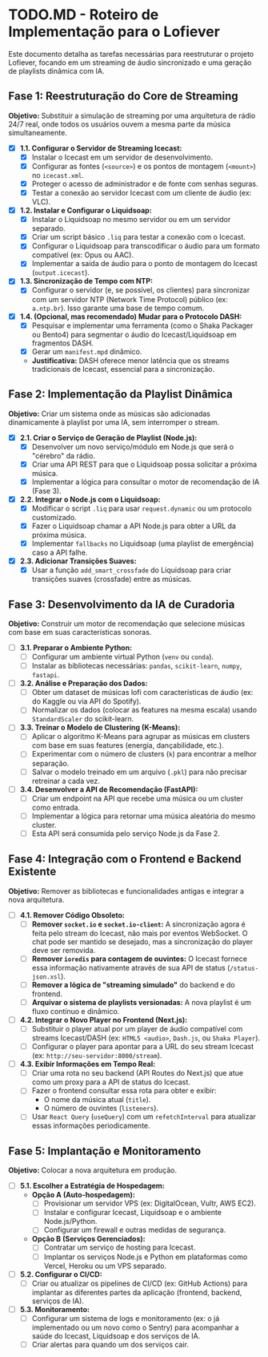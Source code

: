 # TODO.MD - Roteiro de Implementação para o Lofiever

Este documento detalha as tarefas necessárias para reestruturar o projeto Lofiever, focando em um streaming de áudio sincronizado e uma geração de playlists dinâmica com IA.

## Fase 1: Reestruturação do Core de Streaming

**Objetivo:** Substituir a simulação de streaming por uma arquitetura de rádio 24/7 real, onde todos os usuários ouvem a mesma parte da música simultaneamente.

-   [x] **1.1. Configurar o Servidor de Streaming Icecast:**
    -   [x] Instalar o Icecast em um servidor de desenvolvimento.
    -   [x] Configurar as fontes (`<source>`) e os pontos de montagem (`<mount>`) no `icecast.xml`.
    -   [x] Proteger o acesso de administrador e de fonte com senhas seguras.
    -   [x] Testar a conexão ao servidor Icecast com um cliente de áudio (ex: VLC).

-   [x] **1.2. Instalar e Configurar o Liquidsoap:**
    -   [x] Instalar o Liquidsoap no mesmo servidor ou em um servidor separado.
    -   [x] Criar um script básico `.liq` para testar a conexão com o Icecast.
    -   [x] Configurar o Liquidsoap para transcodificar o áudio para um formato compatível (ex: Opus ou AAC).
    -   [x] Implementar a saída de áudio para o ponto de montagem do Icecast (`output.icecast`).

-   [x] **1.3. Sincronização de Tempo com NTP:**
    -   [x] Configurar o servidor (e, se possível, os clientes) para sincronizar com um servidor NTP (Network Time Protocol) público (ex: `a.ntp.br`). Isso garante uma base de tempo comum.

-   [x] **1.4. (Opcional, mas recomendado) Mudar para o Protocolo DASH:**
    -   [x] Pesquisar e implementar uma ferramenta (como o Shaka Packager ou Bento4) para segmentar o áudio do Icecast/Liquidsoap em fragmentos DASH.
    -   [x] Gerar um `manifest.mpd` dinâmico.
    -   **Justificativa:** DASH oferece menor latência que os streams tradicionais de Icecast, essencial para a sincronização.

## Fase 2: Implementação da Playlist Dinâmica

**Objetivo:** Criar um sistema onde as músicas são adicionadas dinamicamente à playlist por uma IA, sem interromper o stream.

-   [x] **2.1. Criar o Serviço de Geração de Playlist (Node.js):**
    -   [x] Desenvolver um novo serviço/módulo em Node.js que será o "cérebro" da rádio.
    -   [x] Criar uma API REST para que o Liquidsoap possa solicitar a próxima música.
    -   [x] Implementar a lógica para consultar o motor de recomendação de IA (Fase 3).

-   [x] **2.2. Integrar o Node.js com o Liquidsoap:**
    -   [x] Modificar o script `.liq` para usar `request.dynamic` ou um protocolo customizado.
    -   [x] Fazer o Liquidsoap chamar a API Node.js para obter a URL da próxima música.
    -   [x] Implementar `fallbacks` no Liquidsoap (uma playlist de emergência) caso a API falhe.

-   [x] **2.3. Adicionar Transições Suaves:**
    -   [x] Usar a função `add_smart_crossfade` do Liquidsoap para criar transições suaves (crossfade) entre as músicas.

## Fase 3: Desenvolvimento da IA de Curadoria

**Objetivo:** Construir um motor de recomendação que selecione músicas com base em suas características sonoras.

-   [ ] **3.1. Preparar o Ambiente Python:**
    -   [ ] Configurar um ambiente virtual Python (`venv` ou `conda`).
    -   [ ] Instalar as bibliotecas necessárias: `pandas`, `scikit-learn`, `numpy`, `fastapi`.

-   [ ] **3.2. Análise e Preparação dos Dados:**
    -   [ ] Obter um dataset de músicas lofi com características de áudio (ex: do Kaggle ou via API do Spotify).
    -   [ ] Normalizar os dados (colocar as features na mesma escala) usando `StandardScaler` do scikit-learn.

-   [ ] **3.3. Treinar o Modelo de Clustering (K-Means):**
    -   [ ] Aplicar o algoritmo K-Means para agrupar as músicas em clusters com base em suas features (energia, dançabilidade, etc.).
    -   [ ] Experimentar com o número de clusters (`k`) para encontrar a melhor separação.
    -   [ ] Salvar o modelo treinado em um arquivo (`.pkl`) para não precisar retreinar a cada vez.

-   [ ] **3.4. Desenvolver a API de Recomendação (FastAPI):**
    -   [ ] Criar um endpoint na API que recebe uma música ou um cluster como entrada.
    -   [ ] Implementar a lógica para retornar uma música aleatória do mesmo cluster.
    -   [ ] Esta API será consumida pelo serviço Node.js da Fase 2.

## Fase 4: Integração com o Frontend e Backend Existente

**Objetivo:** Remover as bibliotecas e funcionalidades antigas e integrar a nova arquitetura.

-   [ ] **4.1. Remover Código Obsoleto:**
    -   [ ] **Remover `socket.io` e `socket.io-client`:** A sincronização agora é feita pelo stream do Icecast, não mais por eventos WebSocket. O chat pode ser mantido se desejado, mas a sincronização do player deve ser removida.
    -   [ ] **Remover `ioredis` para contagem de ouvintes:** O Icecast fornece essa informação nativamente através de sua API de status (`/status-json.xsl`).
    -   [ ] **Remover a lógica de "streaming simulado"** do backend e do frontend.
    -   [ ] **Arquivar o sistema de playlists versionadas:** A nova playlist é um fluxo contínuo e dinâmico.

-   [ ] **4.2. Integrar o Novo Player no Frontend (Next.js):**
    -   [ ] Substituir o player atual por um player de áudio compatível com streams Icecast/DASH (ex: `HTML5 <audio>`, `Dash.js`, ou `Shaka Player`).
    -   [ ] Configurar o player para apontar para a URL do seu stream Icecast (ex: `http://seu-servidor:8000/stream`).

-   [ ] **4.3. Exibir Informações em Tempo Real:**
    -   [ ] Criar uma rota no seu backend (API Routes do Next.js) que atue como um proxy para a API de status do Icecast.
    -   [ ] Fazer o frontend consultar essa rota para obter e exibir:
        -   O nome da música atual (`title`).
        -   O número de ouvintes (`listeners`).
    -   [ ] Usar `React Query` (`useQuery`) com um `refetchInterval` para atualizar essas informações periodicamente.

## Fase 5: Implantação e Monitoramento

**Objetivo:** Colocar a nova arquitetura em produção.

-   [ ] **5.1. Escolher a Estratégia de Hospedagem:**
    -   **Opção A (Auto-hospedagem):**
        -   [ ] Provisionar um servidor VPS (ex: DigitalOcean, Vultr, AWS EC2).
        -   [ ] Instalar e configurar Icecast, Liquidsoap e o ambiente Node.js/Python.
        -   [ ] Configurar um firewall e outras medidas de segurança.
    -   **Opção B (Serviços Gerenciados):**
        -   [ ] Contratar um serviço de hosting para Icecast.
        -   [ ] Implantar os serviços Node.js e Python em plataformas como Vercel, Heroku ou um VPS separado.

-   [ ] **5.2. Configurar o CI/CD:**
    -   [ ] Criar ou atualizar os pipelines de CI/CD (ex: GitHub Actions) para implantar as diferentes partes da aplicação (frontend, backend, serviços de IA).

-   [ ] **5.3. Monitoramento:**
    -   [ ] Configurar um sistema de logs e monitoramento (ex: o já implementado ou um novo como o Sentry) para acompanhar a saúde do Icecast, Liquidsoap e dos serviços de IA.
    -   [ ] Criar alertas para quando um dos serviços cair.
